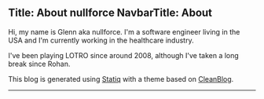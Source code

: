 Title: About nullforce
NavbarTitle: About
---
Hi, my name is Glenn aka nullforce. I'm a software engineer living in the USA
and I'm currently working in the healthcare industry.

I've been playing LOTRO since around 2008, although I've taken a long break since Rohan.

This blog is generated using [Statiq](https://www.statiq.dev/) with a theme
based on [CleanBlog](https://github.com/statiqdev/CleanBlog).

<hr class="dark" />
 <div class="text-center">
    <a href="https://github.com/nullforce" target="_blank"><i class="fab fa-github" aria-hidden="true"></i></a>
    <a href="https://pony.social/@nullforce" target="_blank"><i class="fab fa-mastodon" aria-hidden="true"></i></a>
    <a href="https://twitch.tv/nullforce" target="_blank"><i class="fab fa-twitch" aria-hidden="true"></i></a>
    <a href="https://twitter.com/NullforceGlenn" target="_blank"><i class="fab fa-twitter" aria-hidden="true"></i></a>
</div>
